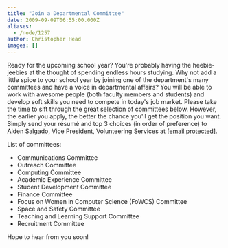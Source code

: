 ```yaml
---
title: "Join a Departmental Committee"
date: 2009-09-09T06:55:00.000Z
aliases:
  - /node/1257
author: Christopher Head
images: []
---
```


Ready for the upcoming school year? You're probably having the heebie-jeebies at the thought of spending endless hours studying. Why not add a little spice to your school year by joining one of the department's many committees and have a voice in departmental affairs? You will be able to work with awesome people (both faculty members and students) and develop soft skills you need to compete in today's job market. Please take the time to sift through the great selection of committees below. However, the earlier you apply, the better the chance you'll get the position you want. Simply send your résumé and top 3 choices (in order of preference) to Alden Salgado, Vice President, Volunteering Services at [\[email protected\]](/cdn-cgi/l/email-protection#196f696f596d717c7a6c7b7c377a78).

List of committees:

*   Communications Committee
*   Outreach Committee
*   Computing Committee
*   Academic Experience Committee
*   Student Development Committee
*   Finance Committee
*   Focus on Women in Computer Science (FoWCS) Committee
*   Space and Safety Committee
*   Teaching and Learning Support Committee
*   Recruitment Committee

Hope to hear from you soon!
